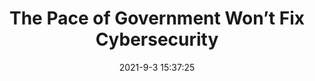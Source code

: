 ---
"title": "The Pace of Government Won’t Fix Cybersecurity"
"date": "2021-9-3 15:37:25"
"feed_name": "INDUSTRYWEEK"
"feed_website": "https://www.industryweek.com/"
"feed_rss": "https://www.industryweek.com/__rss/website-scheduled-content.xml?input=%7B%22sectionAlias%22%3A%22home%22%7D"
"link": "https://www.industryweek.com/technology-and-iiot/cybersecurity/article/21174387/the-pace-of-government-wont-fix-cybersecurity"
"file": "_posts/1-1-2021-53e91ab387de6469958979c3486d50f842cf032d.md"
"accident": "0"
"drilling": "0"
---